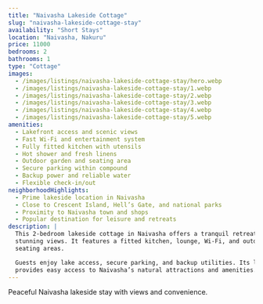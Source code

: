 ```yaml
---
title: "Naivasha Lakeside Cottage"
slug: "naivasha-lakeside-cottage-stay"
availability: "Short Stays"
location: "Naivasha, Nakuru"
price: 11000
bedrooms: 2
bathrooms: 1
type: "Cottage"
images:
  - /images/listings/naivasha-lakeside-cottage-stay/hero.webp
  - /images/listings/naivasha-lakeside-cottage-stay/1.webp
  - /images/listings/naivasha-lakeside-cottage-stay/2.webp
  - /images/listings/naivasha-lakeside-cottage-stay/3.webp
  - /images/listings/naivasha-lakeside-cottage-stay/4.webp
  - /images/listings/naivasha-lakeside-cottage-stay/5.webp
amenities:
  - Lakefront access and scenic views
  - Fast Wi-Fi and entertainment system
  - Fully fitted kitchen with utensils
  - Hot shower and fresh linens
  - Outdoor garden and seating area
  - Secure parking within compound
  - Backup power and reliable water
  - Flexible check-in/out
neighborhoodHighlights:
  - Prime lakeside location in Naivasha
  - Close to Crescent Island, Hell’s Gate, and national parks
  - Proximity to Naivasha town and shops
  - Popular destination for leisure and retreats
description: |
  This 2-bedroom lakeside cottage in Naivasha offers a tranquil retreat with 
  stunning views. It features a fitted kitchen, lounge, Wi-Fi, and outdoor 
  seating areas.  

  Guests enjoy lake access, secure parking, and backup utilities. Its location 
  provides easy access to Naivasha’s natural attractions and amenities.  
---
```

Peaceful Naivasha lakeside stay with views and convenience.
